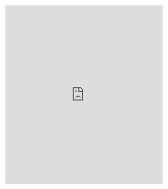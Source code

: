<br>
<br>

<iframe src="https://docs.google.com/presentation/d/17YLCdxtsZXUSmxD5JqLKti67QZFt9rEJT6i0Wwurses/embed?start=true&loop=true&delayms=10000" frameborder="0" width="100%" height="569" allowfullscreen="true" mozallowfullscreen="true" webkitallowfullscreen="true"></iframe>



